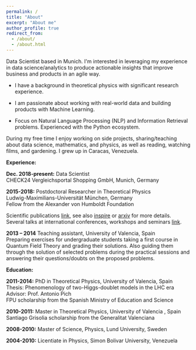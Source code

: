 ```yaml
---
permalink: /
title: "About"
excerpt: "About me"
author_profile: true
redirect_from: 
  - /about/
  - /about.html
---
```


Data Scientist based in Munich. I'm interested in leveraging my experience in data science/analytics to produce actionable insights that improve business and products in an agile way. 

- I have a background in theoretical physics with significant research experience. 

- I am passionate about working with real-world data and building products with Machine Learning. 

- Focus on Natural Language Processing (NLP) and Information Retrieval problems. Experienced with the Python ecosystem. 

During my free time I enjoy working on side projects, sharing/teaching about data science, mathematics, and physics, as well as reading, watching films, and gardening. I grew up in Caracas, Venezuela.

**Experience:**

**Dec. 2018-present:** Data Scientist           
CHECK24 Vergleichsportal Shopping GmbH, Munich, Germany     
     

**2015-2018:** Postdoctoral Researcher in Theoretical Physics    
Ludwig-Maximilians-Universität München, Germany      
Fellow from the Alexander von Humboldt Foundation
 
Scientific publications [link](https://celis.github.io/files/list_of_publications.pdf), see also [inspire](http://inspirehep.net/author/profile/A.Celis.1) or [arxiv](https://arxiv.org/a/celis_a_1.html) for more details.   
Several talks at international conferences, workshops and seminars [link](https://celis.github.io/files/conferences.pdf).   


**2013 – 2014** Teaching assistant, University of Valencia, Spain   
Preparing exercises for undergraduate students taking a first course in Quantum Field Theory and grading their solutions. Also guiding them through the solution of selected problems during the practical sessions and answering their questions/doubts on the proposed problems.

**Education:**

**2011-2014:**  PhD in Theoretical Physics, University of Valencia, Spain   
  Thesis: Phenomenology of two-Higgs-doublet models in the LHC era    
  Advisor: Prof. Antonio Pich  
  FPU scholarship from the Spanish Ministry of Education and Science

**2010-2011:**  Master in Theoretical Physics,
   University of Valencia  , Spain  
    Santiago Grisolia scholarship from the Generalitat Valenciana
   
**2008-2010:**  Master of Science, Physics,
   Lund University, Sweden
   
**2004-2010:**  Licentiate in Physics,
   Simon Bolivar University, Venezuela







